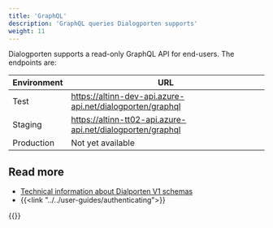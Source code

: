 ```yaml
---
title: 'GraphQL'
description: 'GraphQL queries Dialogporten supports'
weight: 11
---
```


Dialogporten supports a read-only GraphQL API for end-users. The endpoints are:

| Environment | URL                                                        |
| ----------- | ---------------------------------------------------------- |
| Test        | https://altinn-dev-api.azure-api.net/dialogporten/graphql  |
| Staging     | https://altinn-tt02-api.azure-api.net/dialogporten/graphql |
| Production  | Not yet available                                          |

## Read more
* [Technical information about Dialporten V1 schemas](https://github.com/digdir/dialogporten/tree/main/docs/schema/V1)
* {{<link "../../user-guides/authenticating">}}

{{<children />}}

